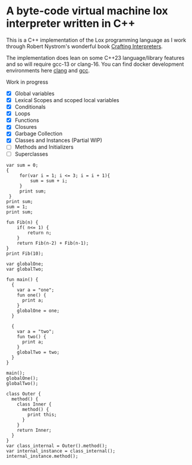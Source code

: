 # A byte-code virtual machine lox interpreter written in C++

This is a C++ implementation of the Lox programming language as I work through Robert Nystrom's wonderful book [Crafting Interpreters](https://craftinginterpreters.com/).

The implementation does lean on some C++23 language/library features and so will require gcc-13 or clang-16. You can find docker development environments here [clang](https://github.com/kevinjoseph1995/dev_env/tree/main/clang) and [gcc](https://github.com/kevinjoseph1995/dev_env/tree/main/gcc).

Work in progress
- [x] Global variables
- [x] Lexical Scopes and scoped local variables
- [x] Conditionals
- [x] Loops
- [x] Functions
- [x] Closures
- [x] Garbage Collection
- [x] Classes and Instances (Partial WIP)
- [ ] Methods and Initializers
- [ ] Superclasses

```lox
var sum = 0;
{
     for(var i = 1; i <= 3; i = i + 1){
         sum = sum + i;
     }
     print sum;
 }
print sum;
sum = 1;
print sum;
```

```lox
fun Fib(n) {
    if( n<= 1) {
        return n;
    }
    return Fib(n-2) + Fib(n-1);
}
print Fib(10);
```

```lox
var globalOne;
var globalTwo;

fun main() {
  {
    var a = "one";
    fun one() {
      print a;
    }
    globalOne = one;
  }

  {
    var a = "two";
    fun two() {
      print a;
    }
    globalTwo = two;
  }
}

main();
globalOne();
globalTwo();
```

```lox
class Outer {
  method() {
    class Inner {
      method() {
        print this;
      }
    }
    return Inner;
  }
}
var class_internal = Outer().method();
var internal_instance = class_internal();
internal_instance.method();
```

